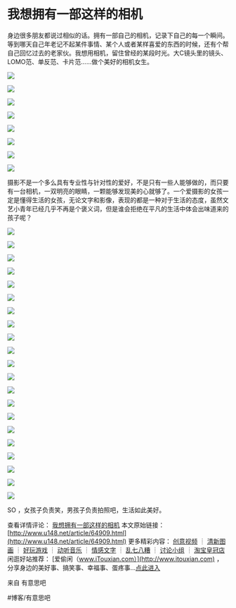 # 我想拥有一部这样的相机
身边很多朋友都说过相似的话。拥有一部自己的相机，记录下自己的每一个瞬间。等到哪天自己年老记不起某件事情、某个人或者某样喜爱的东西的时候，还有个帮自己回忆过去的老家伙。我想用相机，留住曾经的某段时光。大C镜头里的镜头、LOMO范、单反范、卡片范……做个美好的相机女生。

 
![](assets/image_4.jpeg)
 

 
![](assets/image_18.jpeg)
 

 
![](assets/image_20.jpeg)
 

 
![](assets/image_14.jpeg)
 

 
![](assets/image_28.jpeg)
 

 
![](assets/image_6.jpeg)
 

 
![](assets/image_21.jpeg)
 

 
![](assets/image_12.jpeg)
 

摄影不是一个多么具有专业性与针对性的爱好，不是只有一些人能够做的，而只要有一台相机，一双明亮的眼睛，一颗能够发现美的心就够了。一个爱摄影的女孩一定是懂得生活的女孩，无论文字和影像，表现的都是一种对于生活的态度，虽然文艺小青年已经几乎不再是个褒义词，但是谁会拒绝在平凡的生活中体会出味道来的孩子呢？

 
![](assets/image_5.jpeg)
 

 
![](assets/image_10.jpeg)
 

 
![](assets/image_29.jpeg)
 

 
![](assets/image_16.jpeg)
 

 
![](assets/image_1.jpeg)
 

 
![](assets/image_25.jpeg)
 

 
![](assets/image_17.jpeg)
 

 
![](assets/image_7.jpeg)
 

 
![](assets/image_24.jpeg)
 

 
![](assets/image_11.jpeg)
 

 
![](assets/image_27.jpeg)
 

 
![](assets/image_15.jpeg)
 

 
![](assets/image_9.jpeg)
 

 
![](assets/image_13.jpeg)
 

 
![](assets/image_23.jpeg)
 

 
![](assets/image_22.jpeg)
 

 
![](assets/image_8.jpeg)
 

 
![](assets/image_3.jpeg)
 

 
![](assets/image_19.jpeg)
 

 
![](assets/image_26.jpeg)
 

 
![](assets/image_2.jpeg)
 

SO ，女孩子负责笑，男孩子负责拍照吧，生活如此美好。

查看详情评论： [我想拥有一部这样的相机](http://www.u148.net/article/64909.html)
本文原始链接： [http://www.u148.net/article/64909.html](http://www.u148.net/article/64909.html)
更多精彩内容： [创意视频](http://www.u148.net/video.html) ┊ [清新图画](http://www.u148.net/image.html) ┊ [好玩游戏](http://www.u148.net/game.html) ┊ [动听音乐](http://www.u148.net/audio.html) ┊ [情感文字](http://www.u148.net/text.html) ┊ [乱七八糟](http://www.u148.net/mix.html) ┊ [讨论小组](http://www.u148.net/group/) ┊ [淘宝皇冠店](http://dianpu.tao123.com/?pid=mm_26142575_0_0&amp;eventid=102167)
闲逛好站推荐： [爱偷闲（www.iTouxian.com）](http://www.itouxian.com) ，分享身边的美好事、搞笑事、幸福事、蛋疼事…[点此进入](http://www.itouxian.com)

来自 有意思吧

#博客/有意思吧